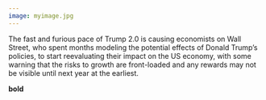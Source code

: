 ```yaml
---
image: myimage.jpg
---
```

The fast and furious pace of Trump 2.0 is causing economists on Wall Street, who spent months modeling the potential effects of Donald Trump’s policies, to start reevaluating their impact on the US economy, with some warning that the risks to growth are front-loaded and any rewards may not be visible until next year at the earliest.

**bold**
